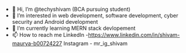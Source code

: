 - 👋 Hi, I’m @techyshivam (BCA pursuing student)
- 👀 I’m interested in web development, software development, cyber security and Android development 
- 🌱 I’m currently learning MERN stack devlopement
- 📫 How to reach me 
LinkedIn -https://www.linkedin.com/in/shivam-maurya-b00724227
Instagram - mr_ig_shivam

<!---
techyshivam/techyshivam is a ✨ special ✨ repository because its `README.md` (this file) appears on your GitHub profile.
You can click the Preview link to take a look at your changes.
--->
